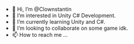 - 👋 Hi, I’m @Clownstantin
- 👀 I’m interested in Unity C# Development.
- 🌱 I’m currently learning Unity and C#.
- 💞️ I’m looking to collaborate on some game idk.
- 📫 How to reach me ...

<!---
Clownstantin/Clownstantin is a ✨ special ✨ repository because its `README.md` (this file) appears on your GitHub profile.
You can click the Preview link to take a look at your changes.
--->
